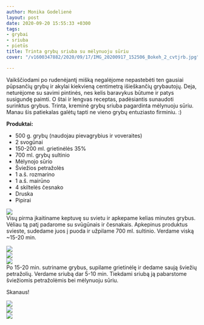 ```yaml
---
author: Monika Godelienė
layout: post
date: 2020-09-20 15:55:33 +0300
tags:
- grybai
- sriuba
- pietūs
title: Trinta grybų sriuba su mėlynuoju sūriu
cover: "/v1600347882/2020/09/17/IMG_20200917_152506_Bokeh_2_cvtjrb.jpg"

---
```

Vaikščiodami po rudenėjantį mišką negalėjome nepastebėti ten gausiai pūpsančių grybų ir akylai kiekvieną centimetrą išieškančių grybautojų. Deja, neturėjome su savimi pintinės, nes kelis baravykus būtume ir patys susigundę paimti.  O štai ir lengvas receptas, padėsiantis sunaudoti surinktus grybus. Trinta, kreminė grybų sriuba pagardinta mėlynuoju sūriu. Manau šis patiekalas galėtų tapti ne vieno grybų entuziasto firminiu. :)

**Produktai:**

* 500 g. grybų (naudojau pievagrybius ir voveraites)
* 2 svogūnai
* 150-200 ml. grietinėlės 35%
* 700 ml. grybų sultinio
* Mėlynojo sūrio
* Šviežios petražolės
* 1 a.š. rozmarino
* 1 a.š. mairūno
* 4 skiltelės česnako
* Druska
* Pipirai

![](https://res.cloudinary.com/monikagod/image/upload/v1600347888/2020/09/17/IMG_20200917_144034_Bokeh_2_rphgaq.jpg)  
Visų pirma įkaitiname keptuvę su svietu ir apkepame kelias minutes grybus. Vėliau tą patį padarome su svūgūnais ir česnakais. Apkepinus produktus svieste, sudedame juos į puoda ir užpilame 700 ml. sultinio. Verdame viską \~15-20 min.   
  
![](https://res.cloudinary.com/monikagod/image/upload/v1600347881/2020/09/17/IMG_20200917_144812_Bokeh_2_qd3avh.jpg)  
![](https://res.cloudinary.com/monikagod/image/upload/v1600347880/2020/09/17/IMG_20200917_145539_Bokeh_2_eyt2a2.jpg)  
![](https://res.cloudinary.com/monikagod/image/upload/v1600347880/2020/09/17/IMG_20200917_145927_Bokeh_2_ezqcbi.jpg)  
Po 15-20 min. sutriname grybus, supilame grietinėlę ir dedame saują šviežių petražolių. Verdame sriubą dar 5-10 min. Tiekdami sriubą ją pabarstome šviežiomis petražolėmis bei mėlynuoju sūriu.  
  
Skanaus!  
  
![](https://res.cloudinary.com/monikagod/image/upload/v1600347881/2020/09/17/IMG_20200917_151112_Bokeh_2_covldo.jpg)  
![](https://res.cloudinary.com/monikagod/image/upload/v1600347881/2020/09/17/IMG_20200917_151206_Bokeh_2_xqw1d7.jpg)  
![](https://res.cloudinary.com/monikagod/image/upload/v1600347881/2020/09/17/IMG_20200917_152422_Bokeh_2_pwbqrz.jpg)